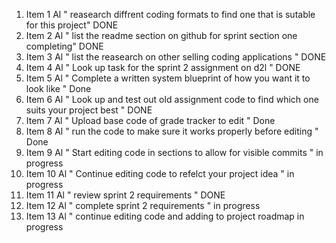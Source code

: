 1. Item 1 Al " reasearch diffrent coding formats to find one that is sutable for this project"        DONE
2. Item 2 Al " list the readme section on github for sprint section one completing"                   DONE
3. Item 3 Al " list the reasearch on other selling coding applications "                              DONE
4. Item 4 Al " Look up task for the sprint 2 assignment on d2l "                                      DONE
5. Item 5 Al " Complete a written system blueprint of how you want it to look like "                  Done
6. Item 6 Al " Look up and test out old assignment code to find which one suits your project best "   DONE
7. Item 7 Al " Upload base code of grade tracker to edit "                                            Done
8. Item 8 Al " run the code to make sure it works properly before editing "                           Done
9. Item 9 Al " Start editing code in sections to allow for visible commits "                          in progress
10. Item 10 Al " Continue editing code to refelct your project idea "                                 in progress
11. Item 11 Al " review sprint 2 requirements "                                                       DONE
12. Item 12 Al " complete sprint 2 requirements "                                                     in progress
13. Item 13 Al " continue editing code and adding to project roadmap                                  in progress 

